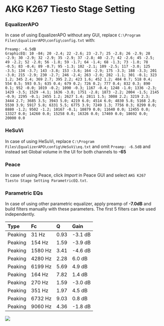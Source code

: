 # AKG K267 Tiesto Stage Setting

### EqualizerAPO
In case of using EqualizerAPO without any GUI, replace `C:\Program Files\EqualizerAPO\config\config.txt`
with:
```
Preamp: -6.5dB
GraphicEQ: 10 -84; 20 -2.4; 22 -2.6; 23 -2.7; 25 -2.8; 26 -2.9; 28 -2.9; 30 -2.9; 32 -2.9; 35 -2.9; 37 -2.8; 40 -2.7; 42 -2.6; 45 -2.5; 49 -2.2; 52 -2.0; 56 -1.8; 59 -1.7; 64 -1.4; 68 -1.3; 73 -1.0; 78 -0.5; 83 -0.4; 89 -0.7; 95 -1.3; 102 -2.1; 109 -2.5; 117 -3.0; 125 -3.5; 134 -3.7; 143 -3.8; 153 -3.6; 164 -2.9; 175 -3.3; 188 -3.3; 201 -3.0; 215 -2.9; 230 -2.7; 246 -2.4; 263 -2.0; 282 -1.1; 301 -0.1; 323 1.2; 345 2.4; 369 2.7; 395 2.2; 423 1.6; 452 1.2; 484 0.7; 518 0.4; 554 0.5; 593 0.5; 635 0.4; 679 0.2; 726 0.2; 777 0.4; 832 0.3; 890 0.1; 952 -0.0; 1019 -0.2; 1090 -0.3; 1167 -0.4; 1248 -1.0; 1336 -2.3; 1429 -3.5; 1529 -4.1; 1636 -3.8; 1751 -2.8; 1873 -2.2; 2004 -1.5; 2145 -0.9; 2295 -0.1; 2455 1.2; 2627 1.4; 2811 1.5; 3008 2.2; 3219 2.3; 3444 2.7; 3685 3.5; 3943 5.0; 4219 6.0; 4514 6.0; 4830 5.8; 5168 2.8; 5530 3.9; 5917 5.8; 6331 5.5; 6775 3.9; 7249 1.3; 7756 0.3; 8299 0.0; 8880 -1.2; 9502 -1.2; 10167 -0.1; 10879 0.0; 11640 0.0; 12455 0.0; 13327 0.0; 14260 0.0; 15258 0.0; 16326 0.0; 17469 0.0; 18692 0.0; 20000 0.0
```

### HeSuVi
In case of using HeSuVi, replace `C:\Program Files\EqualizerAPO\config\HeSuVi\eq.txt` and omit `Preamp:
-6.5dB` and instead set Global volume in the UI for both channels to **-65**

### Peace
In case of using Peace, click *Import* in Peace GUI and select `AKG K267 Tiesto Stage Setting ParametricEQ.txt`.

### Parametric EQs
In case of using other parametric equalizer, apply preamp of **-7.0dB** and build filters manually with
these parameters. The first 5 filters can be used independently.

| Type    | Fc      |    Q | Gain    |
|:--------|:--------|:-----|:--------|
| Peaking | 31 Hz   | 0.93 | -3.1 dB |
| Peaking | 154 Hz  | 1.59 | -3.9 dB |
| Peaking | 1580 Hz | 3.41 | -4.6 dB |
| Peaking | 4280 Hz | 2.28 | 6.0 dB  |
| Peaking | 6199 Hz | 5.69 | 4.9 dB  |
| Peaking | 164 Hz  | 7.82 | 1.4 dB  |
| Peaking | 270 Hz  | 1.59 | -3.0 dB |
| Peaking | 351 Hz  | 1.97 | 4.5 dB  |
| Peaking | 6732 Hz | 9.03 | 0.8 dB  |
| Peaking | 9060 Hz | 4.36 | -1.8 dB |

![](https://raw.githubusercontent.com/jaakkopasanen/AutoEq/master/results/innerfidelity/sbaf-serious/AKG%20K267%20Tiesto%20Stage%20Setting/AKG%20K267%20Tiesto%20Stage%20Setting.png)